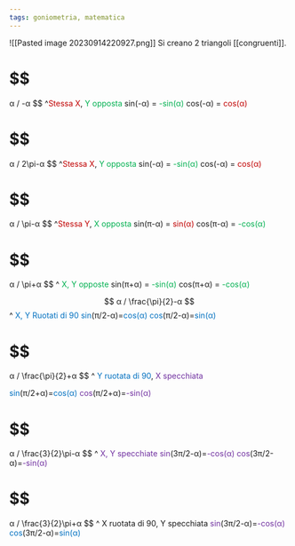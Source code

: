 ```yaml
---
tags: goniometria, matematica
---
```

![[Pasted image 20230914220927.png]]
Si creano 2 triangoli [[congruenti]].
# $$
α / -α
$$
^<span style="color:#c00000">Stessa X</span>,<span style="color:#00b050"> Y opposta</span>
sin(-α) =<span style="color:#00b050"><span style="color:#00b050"> -</span>sin(α)</span>
cos(-α) = <span style="color:#c00000">cos(α)</span>

# $$
α / 2\pi-α
$$
^<span style="color:#c00000">Stessa X</span>,<span style="color:#00b050"> Y opposta</span>
sin(-α) =<span style="color:#00b050"><span style="color:#00b050"> -</span>sin(α)</span>
cos(-α) = <span style="color:#c00000">cos(α)</span>
# $$
α / \pi-α
$$
^<span style="color:#c00000">Stessa Y</span>,<span style="color:#00b050"> X opposta</span>
sin(π-α) = <span style="color:#c00000">sin(α)</span>
cos(π-α) = <span style="color:#00b050">-cos(α)</span>
# $$
α / \pi+α
$$
^ <span style="color:#00b050">X, Y opposte</span>
sin(π+α) = <span style="color:#00b050">-sin(α)</span>
cos(π+α) = <span style="color:#00b050">-cos(α)</span>

$$
α / \frac{\pi}{2}-α
$$
^<span style="color:#0070c0"> X, Y Ruotati di 90 </span>
<span style="color:#0070c0">sin</span>(π/2-α)=<span style="color:#0070c0">cos(α)</span>
<span style="color:#0070c0">cos</span>(π/2-α)=<span style="color:#0070c0">sin(α)</span>

# $$
α / \frac{\pi}{2}+α
$$
^<span style="color:#0070c0"> Y ruotata di 90</span>, <span style="color:#7030a0">X specchiata</span>

<span style="color:#0070c0">sin</span>(π/2+α)=<span style="color:#0070c0">cos(α)</span>
<span style="color:#7030a0">cos</span>(π/2+α)=<span style="color:#7030a0">-sin(α)</span>
# $$
α / \frac{3}{2}\pi-α
$$
^<span style="color:#7030a0"> X, Y specchiate</span>
<span style="color:#7030a0">sin</span>(3π/2-α)=<span style="color:#7030a0">-cos(α)</span>
<span style="color:#7030a0">cos</span>(3π/2-α)=<span style="color:#7030a0">-sin(α)</span>
# $$
α / \frac{3}{2}\pi+α
$$
^ X ruotata di 90, Y specchiata
<span style="color:#7030a0">sin</span>(3π/2-α)=<span style="color:#7030a0">-cos(α)</span>
<span style="color:#0070c0">cos</span>(3π/2-α)=<span style="color:#0070c0">sin(α)
</span>

